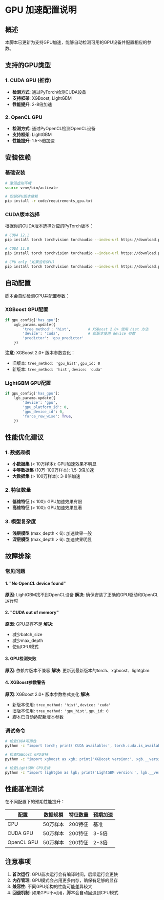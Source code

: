 # GPU 加速配置说明

## 概述
本脚本已更新为支持GPU加速，能够自动检测可用的GPU设备并配置相应的参数。

## 支持的GPU类型

### 1. CUDA GPU (推荐)
- **检测方式**: 通过PyTorch检测CUDA设备
- **支持框架**: XGBoost, LightGBM
- **性能提升**: 2-8倍加速

### 2. OpenCL GPU
- **检测方式**: 通过PyOpenCL检测OpenCL设备
- **支持框架**: LightGBM
- **性能提升**: 1.5-5倍加速

## 安装依赖

### 基础安装
```bash
# 激活虚拟环境
source venv/bin/activate

# 安装GPU版本依赖
pip install -r code/requirements_gpu.txt
```

### CUDA版本选择
根据你的CUDA版本选择对应的PyTorch版本：
```bash
# CUDA 12.1
pip install torch torchvision torchaudio --index-url https://download.pytorch.org/whl/cu121

# CUDA 11.8
pip install torch torchvision torchaudio --index-url https://download.pytorch.org/whl/cu118

# CPU only (如果没有GPU)
pip install torch torchvision torchaudio --index-url https://download.pytorch.org/whl/cpu
```

## 自动配置

脚本会自动检测GPU并配置参数：

### XGBoost GPU配置
```python
if gpu_config['has_gpu']:
    xgb_params.update({
        'tree_method': 'hist',        # XGBoost 2.0+ 使用 hist 方法
        'device': 'cuda',             # 新版本使用 device 参数
        'predictor': 'gpu_predictor'
    })
```

**注意**: XGBoost 2.0+ 版本参数变化：
- 旧版本: `tree_method: 'gpu_hist'`, `gpu_id: 0`
- 新版本: `tree_method: 'hist'`, `device: 'cuda'`

### LightGBM GPU配置
```python
if gpu_config['has_gpu']:
    lgb_params.update({
        'device': 'gpu',
        'gpu_platform_id': 0,
        'gpu_device_id': 0,
        'force_row_wise': True,
    })
```

## 性能优化建议

### 1. 数据规模
- **小数据集** (< 10万样本): GPU加速效果不明显
- **中等数据集** (10万-100万样本): 1.5-3倍加速
- **大数据集** (> 100万样本): 3-8倍加速

### 2. 特征数量
- **低维特征** (< 100): GPU加速效果有限
- **高维特征** (> 100): GPU加速效果显著

### 3. 模型复杂度
- **浅层模型** (max_depth < 6): 加速效果一般
- **深层模型** (max_depth > 6): 加速效果明显

## 故障排除

### 常见问题

#### 1. "No OpenCL device found"
**原因**: LightGBM找不到OpenCL设备
**解决**: 确保安装了正确的GPU驱动和OpenCL运行时

#### 2. "CUDA out of memory"
**原因**: GPU显存不足
**解决**: 
- 减少batch_size
- 减少max_depth
- 使用CPU模式

#### 3. GPU检测失败
**原因**: 依赖库版本不兼容
**解决**: 更新到最新版本的torch、xgboost、lightgbm

#### 4. XGBoost参数警告
**原因**: XGBoost 2.0+ 版本参数格式变化
**解决**: 
- 新版本使用: `tree_method: 'hist'`, `device: 'cuda'`
- 旧版本使用: `tree_method: 'gpu_hist'`, `gpu_id: 0`
- 脚本已自动适配新版本参数

### 调试命令
```bash
# 检查CUDA可用性
python -c "import torch; print('CUDA available:', torch.cuda.is_available()); print('GPU count:', torch.cuda.device_count())"

# 检查XGBoost GPU支持
python -c "import xgboost as xgb; print('XGBoost version:', xgb.__version__)"

# 检查LightGBM GPU支持
python -c "import lightgbm as lgb; print('LightGBM version:', lgb.__version__)"
```

## 性能基准测试

在不同配置下的预期性能提升：

| 配置 | 数据规模 | 特征数量 | 预期加速 |
|------|----------|----------|----------|
| CPU | 50万样本 | 200特征 | 基准 |
| CUDA GPU | 50万样本 | 200特征 | 3-5倍 |
| OpenCL GPU | 50万样本 | 200特征 | 2-3倍 |

## 注意事项

1. **首次运行**: GPU首次运行会有编译时间，后续运行会更快
2. **内存管理**: GPU模式会占用更多内存，确保有足够的显存
3. **兼容性**: 不同GPU架构的性能可能差异较大
4. **回退机制**: 如果GPU不可用，脚本会自动回退到CPU模式
